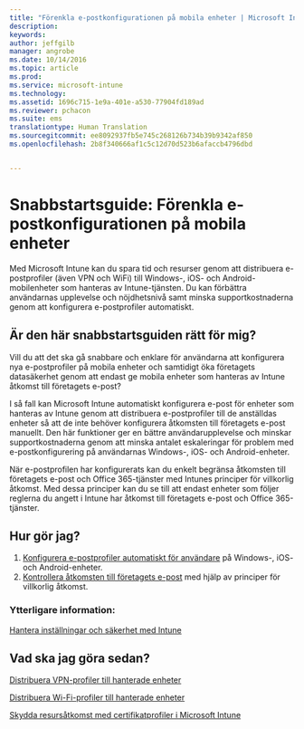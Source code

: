 ```yaml
---
title: "Förenkla e-postkonfigurationen på mobila enheter | Microsoft Intune"
description: 
keywords: 
author: jeffgilb
manager: angrobe
ms.date: 10/14/2016
ms.topic: article
ms.prod: 
ms.service: microsoft-intune
ms.technology: 
ms.assetid: 1696c715-1e9a-401e-a530-77904fd189ad
ms.reviewer: pchacon
ms.suite: ems
translationtype: Human Translation
ms.sourcegitcommit: ee8092937fb5e745c268126b734b39b9342af850
ms.openlocfilehash: 2b8f340666af1c5c12d70d523b6afaccb4796dbd


---
```


# Snabbstartsguide: Förenkla e-postkonfigurationen på mobila enheter
Med Microsoft Intune kan du spara tid och resurser genom att distribuera e-postprofiler (även VPN och WiFi) till Windows-, iOS- och Android-mobilenheter som hanteras av Intune-tjänsten. Du kan förbättra användarnas upplevelse och nöjdhetsnivå samt minska supportkostnaderna genom att konfigurera e-postprofiler automatiskt.

## Är den här snabbstartsguiden rätt för mig?
Vill du att det ska gå snabbare och enklare för användarna att konfigurera nya e-postprofiler på mobila enheter och samtidigt öka företagets datasäkerhet genom att endast ge mobila enheter som hanteras av Intune åtkomst till företagets e-post?

I så fall kan Microsoft Intune automatiskt konfigurera e-post för enheter som hanteras av Intune genom att distribuera e-postprofiler till de anställdas enheter så att de inte behöver konfigurera åtkomsten till företagets e-post manuellt. Den här funktioner ger en bättre användarupplevelse och minskar supportkostnaderna genom att minska antalet eskaleringar för problem med e-postkonfigurering på användarnas Windows-, iOS- och Android-enheter.

När e-postprofilen har konfigurerats kan du enkelt begränsa åtkomsten till företagets e-post och Office 365-tjänster med Intunes principer för villkorlig åtkomst. Med dessa principer kan du se till att endast enheter som följer reglerna du angett i Intune har åtkomst till företagets e-post och Office 365-tjänster.

## Hur gör jag?
1.  [Konfigurera e-postprofiler automatiskt för användare](/intune/deploy-use/configure-access-to-corporate-email-using-email-profiles-with-microsoft-intune) på Windows-, iOS- och Android-enheter.
2.  [Kontrollera åtkomsten till företagets e-post](/intune/deploy-use/restrict-access-to-email-and-o365-services-with-microsoft-intune) med hjälp av principer för villkorlig åtkomst.


### Ytterligare information:
[Hantera inställningar och säkerhet med Intune](/intune/deploy-use/manage-settings-and-features-on-your-devices-with-microsoft-intune-policies)

## Vad ska jag göra sedan?
[Distribuera VPN-profiler till hanterade enheter](/intune/deploy-use/vpn-connections-in-microsoft-intune)

[Distribuera Wi-Fi-profiler till hanterade enheter](/intune/deploy-use/wi-fi-connections-in-microsoft-intune)

[Skydda resursåtkomst med certifikatprofiler i Microsoft Intune](/intune/deploy-use/secure-resource-access-with-certificate-profiles)



<!--HONumber=Oct16_HO3-->


